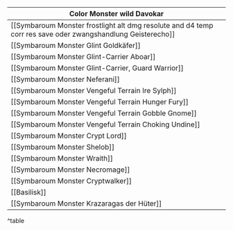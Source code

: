 | Color Monster wild Davokar                                                                                  |
| ----------------------------------------------------------------------------------------------------------- |
| [[Symbaroum Monster frostlight alt dmg resolute and d4 temp corr res save oder zwangshandlung Geisterecho]] |
| [[Symbaroum Monster Glint Goldkäfer]]                                                                       |
| [[Symbaroum Monster Glint-Carrier Aboar]]                                                                   |
| [[Symbaroum Monster Glint-Carrier, Guard Warrior]]                                                          |
| [[Symbaroum Monster Neferani]]                                                                              |
| [[Symbaroum Monster Vengeful Terrain Ire Sylph]]                                                            |
| [[Symbaroum Monster Vengeful Terrain Hunger Fury]]                                                          |
| [[Symbaroum Monster Vengeful Terrain Gobble Gnome]]                                                         |
| [[Symbaroum Monster Vengeful Terrain Choking Undine]]                                                       |
| [[Symbaroum Monster Crypt Lord]]                                                                            |
| [[Symbaroum Monster Shelob]]                                                                                |
| [[Symbaroum Monster Wraith]]                                                                                |
| [[Symbaroum Monster Necromage]]                                                                             |
| [[Symbaroum Monster Cryptwalker]]                                                                           |
| [[Basilisk]]                                              |
| [[Symbaroum Monster Krazaragas der Hüter]]                                                                  |

^table